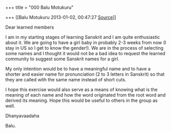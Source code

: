 +++
title = "000 Balu Motukuru"

+++
[[Balu Motukuru	2013-01-02, 00:47:27 [Source](https://groups.google.com/g/samskrita/c/_phEz3m0LqA)]]



Dear learned members

  

I am in my starting stages of learning Sanskrit and I am quite enthusiastic about it. We are going to have a girl baby in probably 2-3 weeks from now (I stay in US so I get to know the gender!). We are in the process of selecting some names and I thought it would not be a bad idea to request the learned community to suggest some Sanskrit names for a girl.

My only intention would be to have a meaningful name and to have a shorter and easier name for pronunciation (2 to 3 letters in Sanskrit) so that they are called with the same name instead of short cuts.

  

I hope this exercise would also serve as a means of knowing what is the meaning of each name and how the word originated from the root word and derived its meaning. Hope this would be useful to others in the group as well.

  

Dhanyavaadaha

Balu.

